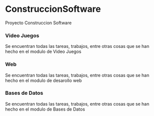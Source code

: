 # ConstruccionSoftware
Proyecto Construccion Software

### Video Juegos

Se encuentran todas las tareas, trabajos, entre otras cosas que se han hecho en el modulo de Video Juegos

### Web

Se encuentran todas las tareas, trabajos, entre otras cosas que se han hecho en el modulo de desarollo web

### Bases de Datos

Se encuentran todas las tareas, trabajos, entre otras cosas que se han hecho en el modulo de Bases de Datos
